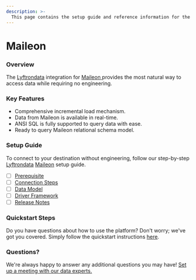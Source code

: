 ```yaml
---
description: >-
  This page contains the setup guide and reference information for the Maileon source connector.
---
```


# Maileon

### Overview

The [Lyftrondata](https://www.lyftrondata.com/) integration for [Maileon](https://www.lyftrondata.com/integration/maileon/)[ ](https://www.lyftrondata.com/integration/maileon/)provides the most natural way to access data while requiring no engineering.

### Key Features

* Comprehensive incremental load mechanism.
* Data from Maileon is available in real-time.&#x20;
* ANSI SQL is fully supported to query data with ease.
* Ready to query Maileon relational schema model.

### Setup Guide

To connect to your destination without engineering, follow our step-by-step [Lyftrondata](https://www.lyftrondata.com/)  [Maileon](https://www.lyftrondata.com/integration/maileon/) setup guide.

* [ ] [Prerequisite](../../marketing-analytics/maileon/prerequisite.md)
* [ ] [Connection Steps](../../marketing-analytics/maileon/connection-steps.md)
* [ ] [Data Model](../../marketing-analytics/maileon/data-model/)
* [ ] [Driver Framework](../../marketing-analytics/maileon/driver-framework/)
* [ ] [Release Notes](../../marketing-analytics/maileon/release-notes.md)

### Quickstart Steps

Do you have questions about how to use the platform? Don't worry; we've got you covered. Simply follow the quickstart instructions [here](../../../quickstart-steps.md).

### Questions? <a href="#questions" id="questions"></a>

We're always happy to answer any additional questions you may have! [Set up a meeting with our data experts.](https://www.lyftrondata.com/book-a-meeting/)

